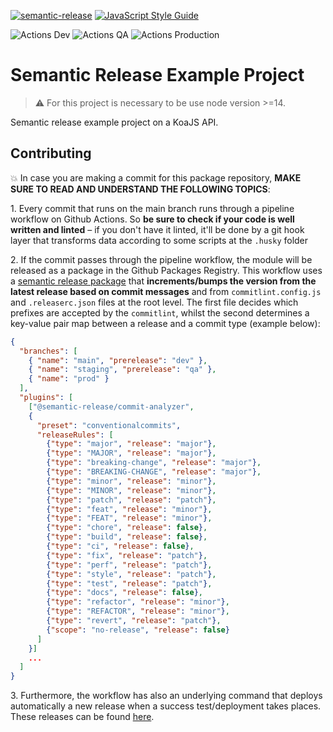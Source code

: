 [![semantic-release](https://img.shields.io/badge/%20%20%F0%9F%93%A6%F0%9F%9A%80-semantic--release-e10079.svg)](https://github.com/semantic-release/semantic-release)
[![JavaScript Style Guide](https://img.shields.io/badge/code_style-standard-brightgreen.svg)](https://standardjs.com)

![Actions Dev](https://github.com/davikawasaki/semantic-release-koajs/workflows/Release%20Dev/badge.svg)
![Actions QA](https://github.com/davikawasaki/semantic-release-koajs/workflows/Release%20QA/badge.svg)
![Actions Production](https://github.com/davikawasaki/semantic-release-koajs/workflows/Release%20Prod/badge.svg)

# Semantic Release Example Project

> :warning: For this project is necessary to be use node version >=14.

Semantic release example project on a KoaJS API.

## Contributing

:boom: In case you are making a commit for this package repository, **MAKE SURE TO READ AND UNDERSTAND THE FOLLOWING TOPICS**:

1\. Every commit that runs on the main branch runs through a pipeline workflow on Github Actions. So **be sure to check if your code is well written and linted** – if you don't have it linted, it'll be done by a git hook layer that transforms data according to some scripts at the `.husky` folder

2\. If the commit passes through the pipeline workflow, the module will be released as a package in the Github Packages Registry. This workflow uses a [semantic release package](https://github.com/semantic-release/semantic-release) that **increments/bumps the version from the latest release based on commit messages** and from `commitlint.config.js` and `.releaserc.json` files at the root level. The first file decides which prefixes are accepted by the `commitlint`, whilst the second determines a key-value pair map between a release and a commit type (example below):

```json
{
  "branches": [
    { "name": "main", "prerelease": "dev" },
    { "name": "staging", "prerelease": "qa" },
    { "name": "prod" }
  ],
  "plugins": [
    ["@semantic-release/commit-analyzer",
    {
      "preset": "conventionalcommits",
      "releaseRules": [
        {"type": "major", "release": "major"},
        {"type": "MAJOR", "release": "major"},
        {"type": "breaking-change", "release": "major"},
        {"type": "BREAKING-CHANGE", "release": "major"},
        {"type": "minor", "release": "minor"},
        {"type": "MINOR", "release": "minor"},
        {"type": "patch", "release": "patch"},
        {"type": "feat", "release": "minor"},
        {"type": "FEAT", "release": "minor"},
        {"type": "chore", "release": false},
        {"type": "build", "release": false},
        {"type": "ci", "release": false},
        {"type": "fix", "release": "patch"},
        {"type": "perf", "release": "patch"},
        {"type": "style", "release": "patch"},
        {"type": "test", "release": "patch"},
        {"type": "docs", "release": false},
        {"type": "refactor", "release": "minor"},
        {"type": "REFACTOR", "release": "minor"},
        {"type": "revert", "release": "patch"},
        {"scope": "no-release", "release": false}
      ]
    }]
    ...
  ]
}
```

3\. Furthermore, the workflow has also an underlying command that deploys automatically a new release when a success test/deployment takes places. These releases can be found [here](https://github.com/davikawasaki/semantic-release-koajs/releases).
